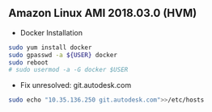 
## Amazon Linux AMI 2018.03.0 (HVM)
- Docker Installation
```bash
sudo yum install docker
sudo gpasswd -a ${USER} docker
sudo reboot
# sudo usermod -a -G docker $USER
```
- Fix unresolved: git.autodesk.com 
```bash
sudo echo "10.35.136.250 git.autodesk.com">>/etc/hosts
```

<!--stackedit_data:
eyJoaXN0b3J5IjpbLTE5OTA1NDU2NzJdfQ==
-->